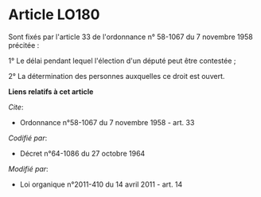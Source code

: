 # Article LO180

Sont fixés par l'article 33 de l'ordonnance n° 58-1067 du 7 novembre 1958 précitée : 

1° Le délai pendant lequel l'élection d'un député peut être contestée ; 

2° La détermination des personnes auxquelles ce droit est ouvert.

**Liens relatifs à cet article**

_Cite_:

  - Ordonnance n°58-1067 du 7 novembre 1958 - art. 33

_Codifié par_:

  - Décret n°64-1086 du 27 octobre 1964

_Modifié par_:

  - Loi organique n°2011-410 du 14 avril 2011 - art. 14
